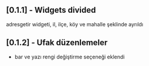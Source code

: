 ## [0.1.1] - Widgets divided

adresgetir widgeti, il, ilçe, köy ve mahalle şeklinde ayrıldı

## [0.1.2] - Ufak düzenlemeler

* bar ve yazı rengi değiştirme seçeneği eklendi


